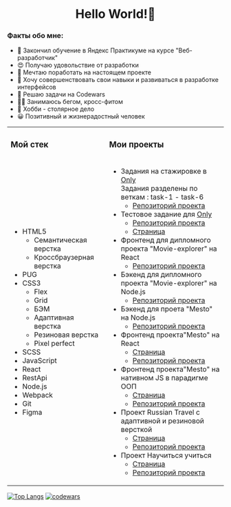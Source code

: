 <h1  align="center" >Hello World!👋 </h1>

<h3>Факты обо мне:</h3>
<ul>
  <li>📘 Закончил обучение в Яндекс Практикуме на курсе "Веб-разработчик"</li>
  <li>😍 Получаю удовольствие от разработки</li>
  <li>🎯 Мечтаю поработать на настоящем проекте</li>
  <li>🧱 Хочу совершенствовать свои навыки и развиваться в разработке интерфейсов</li>
   <li>🧠 Решаю задачи на Codewars</li>
  <li>🏃🏼 Занимаюсь бегом, кросс-фитом</li>
  <li>📐 Хобби - столярное дело</li>
  <li>😀 Позитивный и жизнерадостный человек</li>
</ul>

<table>
  <tr>
    <td><h3> Мой стек</h3></td>
    <td><h3>Мои проекты</h3></td>
  </tr>
  <tr>
    <td>
      <ul align="top">
        <li>HTML5
        <ul>
          <li>Семантическая верстка</li>
          <li>Кроссбраузерная верстка</li>
        </ul>
        </li>
        <li>PUG</li>
        <li>CSS3
         <ul>
          <li>Flex</li>
          <li>Grid</li>
          <li>БЭМ</li>
          <li>Адаптивная верстка</li>
          <li>Резиновая верстка</li>
          <li>Pixel perfect</li>
        </ul>
          <li>SCSS</li>
        </li>
        <li>JavaScript</li>
        <li>React</li>
        <li>RestApi</li>
        <li>Node.js</li>
        <li>Webpack</li>
        <li>Git</li>
        <li>Figma</li>
      </ul>
    </td>
    <td>
      <ul>
        <li>Задания на стажировке в <a href="https://onlydigital.ru/taplink">Only</a><br>
          Задания разделены по веткам : task-1 - task-6<br>
          <ul align="top">
            <li><a href="https://github.com/Andrey1079/internship-tasks">Репозиторий проекта</a></li>
          </ul>
        </li>
        <li>Тестовое задание для <a href="https://onlydigital.ru/taplink">Only</a> <br>
          <ul align="top">
            <li><a href="https://github.com/Andrey1079/test-task-for-Only">Репозиторий проекта</a></li>
            <li><a href="https://andrey1079.github.io/test-task-for-Only/">Страница</a></li>
          </ul>
        </li>
        <li>Фронтенд для дипломного проекта "Movie-explorer" на React <br>
          <ul align="top">
            <li><a href="https://github.com/Andrey1079/movies-explorer-frontend">Репозиторий проекта</a></li>
          </ul>
        </li>
        <li>Бэкенд для дипломного проекта "Movie-explorer" на Node.js <br>
          <ul align="top">
            <li><a href="https://github.com/Andrey1079/movies-explorer-api">Репозиторий проекта</a></li>
          </ul>
        </li>
        <li>Бэкенд для проета "Mesto" на Node.js <br>
          <ul align="top">
            <li><a href="https://github.com/Andrey1079/express-mesto-gha">Репозиторий проекта</a></li>
          </ul>
          </li>
        <li>Фронтенд проекта"Mesto" на React <br>
          <ul>
            <li><a href="https://andrey1079.github.io/react-mesto-auth/">Cтраница</a></li>
            <li> <a href="https://github.com/Andrey1079/react-mesto-auth">Репозиторий проекта </a></li>
          </ul>
        </li>
          <li>Фронтенд проекта"Mesto" на нативном JS в парадигме ООП<br>
          <ul>
            <li><a href="https://andrey1079.github.io/mesto/">Cтраница</a></li>
            <li> <a href="https://github.com/Andrey1079/mesto">Репозиторий проекта </a></li>
          </ul>
        </li>
         <li>Проект Russian Travel с адаптивной и резиновой версткой <br>
          <ul>
            <li><a href="https://andrey1079.github.io/russian-travel">Cтраница</a></li>
            <li><a href="https://github.com/Andrey1079/russian-travel">Репозиторий проекта </a></li>
          </ul>
        </li>
         <li>Проект Научиться учиться <br>
          <ul>
           <li><a href="https://andrey1079.github.io/how-to-learn/">Cтраница</a></li>
           <li><a href="https://github.com/Andrey1079/how-to-learn">Репозиторий проекта </a></li>
          </ul>
        </li>
        </ul>
    </td>
  </tr>
</table>

[![Top Langs](https://github-readme-stats.vercel.app/api/top-langs/?username=Andrey1079&layout=compact)](https://github.com/Andrey1079/github-readme-stats)
[![codewars](https://www.codewars.com/users/Andrey1079/badges/large)](https://www.codewars.com/users/Andrey1079)
